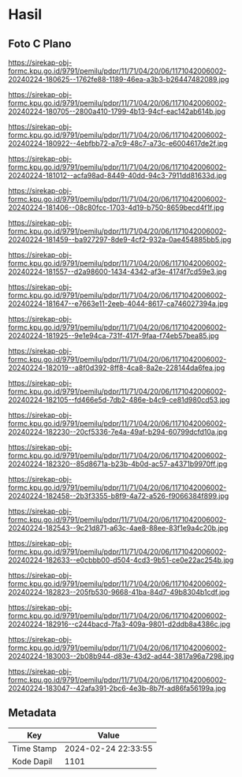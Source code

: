 # Hasil

## Foto C Plano

https://sirekap-obj-formc.kpu.go.id/9791/pemilu/pdpr/11/71/04/20/06/1171042006002-20240224-180625--1762fe88-1189-46ea-a3b3-b26447482089.jpg

https://sirekap-obj-formc.kpu.go.id/9791/pemilu/pdpr/11/71/04/20/06/1171042006002-20240224-180705--2800a410-1799-4b13-94cf-eac142ab614b.jpg

https://sirekap-obj-formc.kpu.go.id/9791/pemilu/pdpr/11/71/04/20/06/1171042006002-20240224-180922--4ebfbb72-a7c9-48c7-a73c-e6004617de2f.jpg

https://sirekap-obj-formc.kpu.go.id/9791/pemilu/pdpr/11/71/04/20/06/1171042006002-20240224-181012--acfa98ad-8449-40dd-94c3-7911dd81633d.jpg

https://sirekap-obj-formc.kpu.go.id/9791/pemilu/pdpr/11/71/04/20/06/1171042006002-20240224-181406--08c80fcc-1703-4d19-b750-8659becd4f1f.jpg

https://sirekap-obj-formc.kpu.go.id/9791/pemilu/pdpr/11/71/04/20/06/1171042006002-20240224-181459--ba927297-8de9-4cf2-932a-0ae454885bb5.jpg

https://sirekap-obj-formc.kpu.go.id/9791/pemilu/pdpr/11/71/04/20/06/1171042006002-20240224-181557--d2a98600-1434-4342-af3e-4174f7cd59e3.jpg

https://sirekap-obj-formc.kpu.go.id/9791/pemilu/pdpr/11/71/04/20/06/1171042006002-20240224-181647--e7663e11-2eeb-4044-8617-ca746027394a.jpg

https://sirekap-obj-formc.kpu.go.id/9791/pemilu/pdpr/11/71/04/20/06/1171042006002-20240224-181925--9e1e94ca-731f-417f-9faa-f74eb57bea85.jpg

https://sirekap-obj-formc.kpu.go.id/9791/pemilu/pdpr/11/71/04/20/06/1171042006002-20240224-182019--a8f0d392-8ff8-4ca8-8a2e-228144da6fea.jpg

https://sirekap-obj-formc.kpu.go.id/9791/pemilu/pdpr/11/71/04/20/06/1171042006002-20240224-182105--fd466e5d-7db2-486e-b4c9-ce81d980cd53.jpg

https://sirekap-obj-formc.kpu.go.id/9791/pemilu/pdpr/11/71/04/20/06/1171042006002-20240224-182230--20cf5336-7e4a-49af-b294-60799dcfd10a.jpg

https://sirekap-obj-formc.kpu.go.id/9791/pemilu/pdpr/11/71/04/20/06/1171042006002-20240224-182320--85d8671a-b23b-4b0d-ac57-a4371b9970ff.jpg

https://sirekap-obj-formc.kpu.go.id/9791/pemilu/pdpr/11/71/04/20/06/1171042006002-20240224-182458--2b3f3355-b8f9-4a72-a526-f9066384f899.jpg

https://sirekap-obj-formc.kpu.go.id/9791/pemilu/pdpr/11/71/04/20/06/1171042006002-20240224-182543--9c21d871-a63c-4ae8-88ee-83f1e9a4c20b.jpg

https://sirekap-obj-formc.kpu.go.id/9791/pemilu/pdpr/11/71/04/20/06/1171042006002-20240224-182633--e0cbbb00-d504-4cd3-9b51-ce0e22ac254b.jpg

https://sirekap-obj-formc.kpu.go.id/9791/pemilu/pdpr/11/71/04/20/06/1171042006002-20240224-182823--205fb530-9668-41ba-84d7-49b8304b1cdf.jpg

https://sirekap-obj-formc.kpu.go.id/9791/pemilu/pdpr/11/71/04/20/06/1171042006002-20240224-182916--c244bacd-7fa3-409a-9801-d2ddb8a4386c.jpg

https://sirekap-obj-formc.kpu.go.id/9791/pemilu/pdpr/11/71/04/20/06/1171042006002-20240224-183003--2b08b944-d83e-43d2-ad44-3817a96a7298.jpg

https://sirekap-obj-formc.kpu.go.id/9791/pemilu/pdpr/11/71/04/20/06/1171042006002-20240224-183047--42afa391-2bc6-4e3b-8b7f-ad86fa56199a.jpg


## Metadata

| Key        | Value               |
| ---------- | ------------------- |
| Time Stamp | 2024-02-24 22:33:55 |
| Kode Dapil | 1101                |



